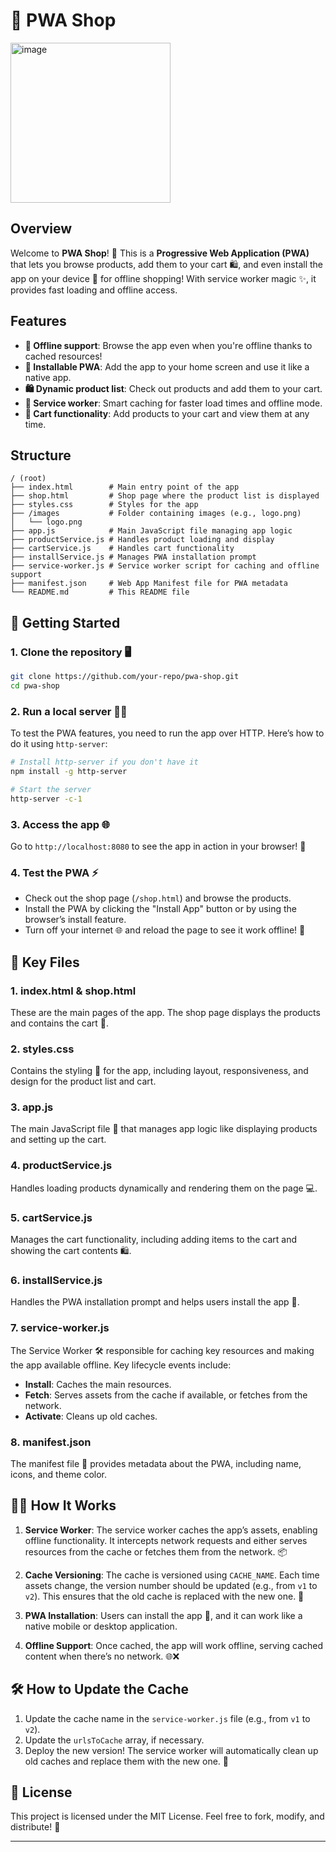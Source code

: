 # 🛒 PWA Shop
<img width="256" alt="image" src="https://github.com/user-attachments/assets/4f2ba7eb-d3bc-4039-9ccc-fdc73aae36e2">

## Overview

Welcome to **PWA Shop**! 🎉 This is a **Progressive Web Application (PWA)** that lets you browse products, add them to your cart 🛍️, and even install the app on your device 📱 for offline shopping! With service worker magic ✨, it provides fast loading and offline access.

## Features

- **📴 Offline support**: Browse the app even when you're offline thanks to cached resources!
- **📲 Installable PWA**: Add the app to your home screen and use it like a native app.
- **🛍️ Dynamic product list**: Check out products and add them to your cart.
- **🔄 Service worker**: Smart caching for faster load times and offline mode.
- **🛒 Cart functionality**: Add products to your cart and view them at any time.

## Structure

```plaintext
/ (root)
├── index.html        # Main entry point of the app
├── shop.html         # Shop page where the product list is displayed
├── styles.css        # Styles for the app
├── /images           # Folder containing images (e.g., logo.png)
│   └── logo.png
├── app.js            # Main JavaScript file managing app logic
├── productService.js # Handles product loading and display
├── cartService.js    # Handles cart functionality
├── installService.js # Manages PWA installation prompt
├── service-worker.js # Service worker script for caching and offline support
├── manifest.json     # Web App Manifest file for PWA metadata
└── README.md         # This README file
```

## 🚀 Getting Started

### 1. Clone the repository 🖥️

```bash
git clone https://github.com/your-repo/pwa-shop.git
cd pwa-shop
```

### 2. Run a local server 🏃‍♂️

To test the PWA features, you need to run the app over HTTP. Here’s how to do it using `http-server`:

```bash
# Install http-server if you don't have it
npm install -g http-server

# Start the server
http-server -c-1
```

### 3. Access the app 🌐

Go to `http://localhost:8080` to see the app in action in your browser! 🎉

### 4. Test the PWA ⚡️

- Check out the shop page (`/shop.html`) and browse the products.
- Install the PWA by clicking the "Install App" button or by using the browser’s install feature.
- Turn off your internet 🌐 and reload the page to see it work offline! 🙌

## 📁 Key Files

### 1. **index.html** & **shop.html**

These are the main pages of the app. The shop page displays the products and contains the cart 🛒.

### 2. **styles.css**

Contains the styling 🎨 for the app, including layout, responsiveness, and design for the product list and cart.

### 3. **app.js**

The main JavaScript file 📜 that manages app logic like displaying products and setting up the cart.

### 4. **productService.js**

Handles loading products dynamically and rendering them on the page 💻.

### 5. **cartService.js**

Manages the cart functionality, including adding items to the cart and showing the cart contents 🛍️.

### 6. **installService.js**

Handles the PWA installation prompt and helps users install the app 📲.

### 7. **service-worker.js**

The Service Worker 🛠️ responsible for caching key resources and making the app available offline. Key lifecycle events include:
- **Install**: Caches the main resources.
- **Fetch**: Serves assets from the cache if available, or fetches from the network.
- **Activate**: Cleans up old caches.

### 8. **manifest.json**

The manifest file 📜 provides metadata about the PWA, including name, icons, and theme color.

## 🧙‍♂️ How It Works

1. **Service Worker**: The service worker caches the app’s assets, enabling offline functionality. It intercepts network requests and either serves resources from the cache or fetches them from the network. 📦
   
2. **Cache Versioning**: The cache is versioned using `CACHE_NAME`. Each time assets change, the version number should be updated (e.g., from `v1` to `v2`). This ensures that the old cache is replaced with the new one. 🔄

3. **PWA Installation**: Users can install the app 📲, and it can work like a native mobile or desktop application.

4. **Offline Support**: Once cached, the app will work offline, serving cached content when there’s no network. 🌐❌

## 🛠️ How to Update the Cache

1. Update the cache name in the `service-worker.js` file (e.g., from `v1` to `v2`).
2. Update the `urlsToCache` array, if necessary.
3. Deploy the new version! The service worker will automatically clean up old caches and replace them with the new one. 🔄

## 📜 License

This project is licensed under the MIT License. Feel free to fork, modify, and distribute! 🚀

---

